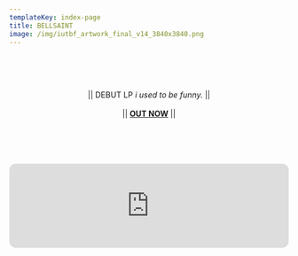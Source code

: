 ```yaml
---
templateKey: index-page
title: BELLSAINT
image: /img/iutbf_artwork_final_v14_3840x3840.png
---
```

<br><br><br><center>|| DEBUT LP <i>i used to be funny.</i> ||<br><br>|| <b>[OUT NOW](https://ffm.to/bellsaint_iusedtobefunny)</b> ||</center><br><br><br>

<br><iframe style="border-radius:12px" src="https://open.spotify.com/embed/album/7da2islBlr2IUA2dJeLyg9?utm_source=generator" width="100%" height="152" frameBorder="0" allowfullscreen="" allow="autoplay; clipboard-write; encrypted-media; fullscreen; picture-in-picture" loading="lazy"></iframe><br><br>
